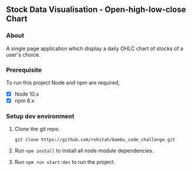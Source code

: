 ﻿## Stock Data Visualisation - Open-high-low-close Chart

### About

A single page application which display a daily OHLC chart of stocks of a user's choice.

### Prerequisite

To run this project Node and npm are required,

- [x] Node 10.x
- [x] npm 6.x

### Setup dev environment

1. Clone the git repo.

   `git clone https://github.com/rohitah/bambu_code_challenge.git`

2. Run `npm install` to install all node module dependencies.
3. Run `npm run start:dev` to run the project.
